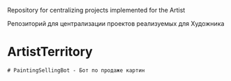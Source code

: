 Repository for centralizing projects implemented for the Artist

Репозиторий для централизации проектов реализуемых для Художника

# ArtistTerritory
    # PaintingSellingBot - Бот по продаже картин
